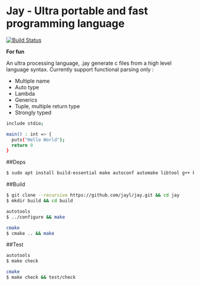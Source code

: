 # Jay - Ultra portable and fast programming language
[![Build Status](https://img.shields.io/travis/jayl/jay/master.svg)](https://travis-ci.org/jayl/jay)

**For fun**

An ultra processing language, .jay generate c files from a high level language syntax.
Currently support functional parsing only :
- Multiple name
- Auto type
- Lambda
- Generics
- Tuple, multiple return type
- Strongly typed

```bash
include stdio;

main() : int => {
  puts("Hello World");
  return 0
}
```

##Deps
```bash
$ sudo apt install build-essential make autoconf automake libtool g++ bison flex 
```

##Build
```bash
$ git clone --recursive https://github.com/jayl/jay.git && cd jay
$ mkdir build && cd build

autotools
$ ../configure && make

cmake
$ cmake .. && make
```

##Test
```bash
autotools
$ make check

cmake
$ make check && test/check
```
